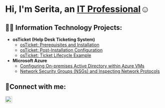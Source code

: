 <h1>Hi, I'm Serita, an <a href="https://linkedin.com/in/Josh">IT Professional</a>☺</h1>

<h2>👨‍💻 Information Technology Projects:</h2>

- <b>osTicket (Help Desk Ticketing System)</b>
  - [osTicket: Prerequisites and Installation](https://github.com/s-evelyn/osticket-prereq)
  - [osTicket: Post-Installation Configuration](https://github.com/s-evelyn/osTicket-PostInstallConfig)
  - [osTicket: Ticket Lifecycle Example](https://github.com/s-evelyn/ticket-lifecycle)
- <b>Microsoft Azure</b>
  - [Configuring On-premises Active Directory within Azure VMs](https://github.com/s-evelyn/configure-ad)
  - [Network Security Groups (NSGs) and Inspecting Network Protocols](https://github.com/s-evelyn/network-protocols)

<h2>🤳Connect with me:</h2>


[<img align="left" alt="Josh | LinkedIn" width="22px" src="https://cdn.jsdelivr.net/npm/simple-icons@v3/icons/linkedin.svg" />][linkedin]



[linkedin]: https://www.linkedin.com/in/serita-evelyn/
